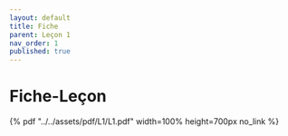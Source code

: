 ```yaml
---
layout: default
title: Fiche
parent: Leçon 1
nav_order: 1
published: true
---
```

# Fiche-Leçon

{% pdf "../../assets/pdf/L1/L1.pdf" width=100% height=700px no_link %}